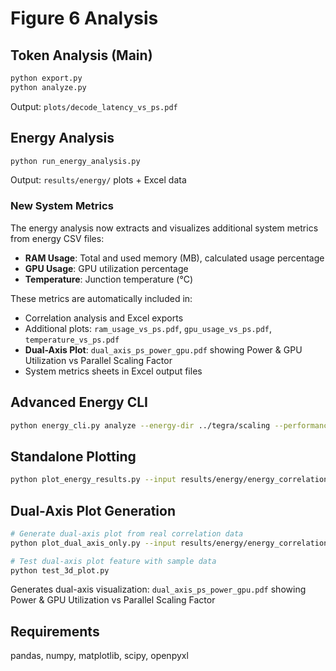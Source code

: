 # Figure 6 Analysis

## Token Analysis (Main)
```bash
python export.py
python analyze.py
```
Output: `plots/decode_latency_vs_ps.pdf`

## Energy Analysis
```bash
python run_energy_analysis.py
```
Output: `results/energy/` plots + Excel data

### New System Metrics
The energy analysis now extracts and visualizes additional system metrics from energy CSV files:
- **RAM Usage**: Total and used memory (MB), calculated usage percentage
- **GPU Usage**: GPU utilization percentage 
- **Temperature**: Junction temperature (°C)

These metrics are automatically included in:
- Correlation analysis and Excel exports
- Additional plots: `ram_usage_vs_ps.pdf`, `gpu_usage_vs_ps.pdf`, `temperature_vs_ps.pdf`
- **Dual-Axis Plot**: `dual_axis_ps_power_gpu.pdf` showing Power & GPU Utilization vs Parallel Scaling Factor
- System metrics sheets in Excel output files

## Advanced Energy CLI
```bash
python energy_cli.py analyze --energy-dir ../tegra/scaling --performance-file results/energy/scaling_summary.xlsx
```

## Standalone Plotting
```bash
python plot_energy_results.py --input results/energy/energy_correlations.xlsx --output plots/
```

## Dual-Axis Plot Generation
```bash
# Generate dual-axis plot from real correlation data
python plot_dual_axis_only.py --input results/energy/energy_correlations.xlsx --output plots/

# Test dual-axis plot feature with sample data
python test_3d_plot.py
```
Generates dual-axis visualization: `dual_axis_ps_power_gpu.pdf` showing Power & GPU Utilization vs Parallel Scaling Factor

## Requirements
pandas, numpy, matplotlib, scipy, openpyxl 